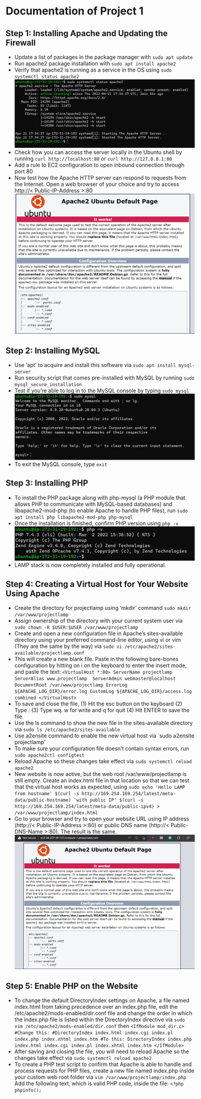 # Documentation of Project 1
## Step 1: Installing Apache and Updating the Firewall

- Update a list of packages in the package manager with `sudo apt update`
- Run apache2 package installation with `sudo apt install apache2`
- Verify that apache2 is running as a service in the OS using `sudo systemctl status apache2`
![apache-status-running](./images/apache-status-running.PNG)
- Check how you can access the server locally in the Ubuntu shell by running `curl http://localhost:80` or `curl http://127.0.0.1:80`
-  Add a rule to EC2 configuration to open inbound connection through port 80
- Now test how the Apache HTTP server can respond to requests from the Internet. Open a web browser of your choice and try to access
http://< Public-IP-Address >:80
![apache-server-installed](./images/apache-server-installed.PNG)

## Step 2: Installing MySQL
- Use ‘apt’ to acquire and install this software via `sudo apt install mysql-server`
- Run security script that comes pre-installed with MySQL by running `sudo mysql_secure_installation`
- Test if you’re able to log in to the MySQL console by typing `sudo mysql`
![mysql-status](./images/mysql-status.PNG)
- To exit the MySQL console, type `exit`

## Step 3: Installing PHP
- To install the PHP package along with php-mysql (a PHP module that allows PHP to communicate with MySQL-based databases) and libapache2-mod-php (to enable Apache to handle PHP files), run `sudo apt install php libapache2-mod-php php-mysql`
- Once the installation is finished, confirm PHP version using `php -v`
![php-status](./images/php-status.PNG)
- LAMP stack is now completely installed and fully operational.

## Step 4: Creating a Virtual Host for Your Website Using Apache
- Create the directory for projectlamp using ‘mkdir’ command `sudo mkdir /var/www/projectlamp`
- Assign ownership of the directory with your current system user via `sudo chown -R $USER:$USER /var/www/projectlamp`
- Create and open a new configuration file in Apache’s sites-available directory using your preferred command-line editor, using vi or vim (They are the same by the way) via `sudo vi /etc/apache2/sites-available/projectlamp.conf`
- This will create a new blank file. Paste in the following bare-bones configuration by hitting on i on the keyboard to enter the insert mode, and paste the text:
`<VirtualHost *:80>
    ServerName projectlamp
    ServerAlias www.projectlamp 
    ServerAdmin webmaster@localhost
    DocumentRoot /var/www/projectlamp
    ErrorLog ${APACHE_LOG_DIR}/error.log
    CustomLog ${APACHE_LOG_DIR}/access.log combined
</VirtualHost>`
- To save and close the file, (1) Hit the esc button on the keyboard (2) Type : (3) Type wq. w for write and q for quit (4) Hit ENTER to save the file
- Use the ls command to show the new file in the sites-available directory via `sudo ls /etc/apache2/sites-available`
- Use a2ensite command to enable the new virtual host via `sudo a2ensite projectlamp'
- To make sure your configuration file doesn’t contain syntax errors, run `sudo apache2ctl configtest`
- Reload Apache so these changes take effect via `sudo systemctl reload apache2`
- New website is now active, but the web root /var/www/projectlamp is still empty. Create an index.html file in that location so that we can test that the virtual host works as expected, using `sudo echo 'Hello LAMP from hostname' $(curl -s http://169.254.169.254/latest/meta-data/public-hostname) 'with public IP' $(curl -s http://169.254.169.254/latest/meta-data/public-ipv4) > /var/www/projectlamp/index.html`
- Go to your browser and try to open your website URL using IP address (http://< Public-IP-Address >:80) or public DNS name (http://< Public-DNS-Name >:80). The result is the same.
![apache-website-default-page](./images/apache-website-default-page.PNG)

## Step 5: Enable PHP on the Website
- To change the default DirectoryIndex settings on Apache, a file named index.html from taking precedence over an index.php file, edit the /etc/apache2/mods-enabled/dir.conf file and change the order in which the index.php file is listed within the DirectoryIndex directive via `sudo vim /etc/apache2/mods-enabled/dir.conf` then
`<IfModule mod_dir.c>
        #Change this:
        #DirectoryIndex index.html index.cgi index.pl index.php index.xhtml index.htm
        #To this:
        DirectoryIndex index.php index.html index.cgi index.pl index.xhtml index.htm
</IfModule>`
- After saving and closing the file, you will need to reload Apache so the changes take effect via `sudo systemctl reload apache2`
- To create a PHP test script to confirm that Apache is able to handle and process requests for PHP files, create a new file named index.php inside your custom web root folder via `vim /var/www/projectlamp/index.php`
Add the following text, which is valid PHP code, inside the file:
`<?php
phpinfo();`


